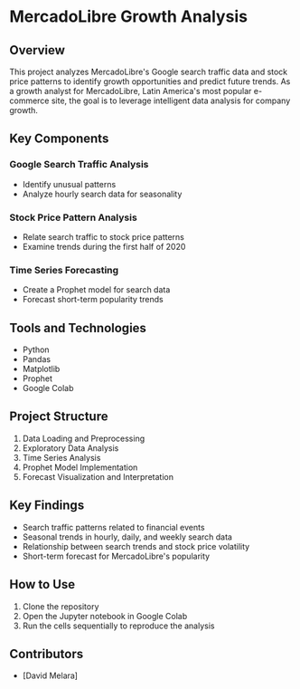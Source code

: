 # MercadoLibre Growth Analysis

## Overview
This project analyzes MercadoLibre's Google search traffic data and stock price patterns to identify growth opportunities and predict future trends. As a growth analyst for MercadoLibre, Latin America's most popular e-commerce site, the goal is to leverage intelligent data analysis for company growth.

## Key Components

### Google Search Traffic Analysis
- Identify unusual patterns
- Analyze hourly search data for seasonality

### Stock Price Pattern Analysis
- Relate search traffic to stock price patterns
- Examine trends during the first half of 2020

### Time Series Forecasting
- Create a Prophet model for search data
- Forecast short-term popularity trends

## Tools and Technologies
- Python
- Pandas
- Matplotlib
- Prophet
- Google Colab

## Project Structure
1. Data Loading and Preprocessing
2. Exploratory Data Analysis
3. Time Series Analysis
4. Prophet Model Implementation
5. Forecast Visualization and Interpretation

## Key Findings
- Search traffic patterns related to financial events
- Seasonal trends in hourly, daily, and weekly search data
- Relationship between search trends and stock price volatility
- Short-term forecast for MercadoLibre's popularity

## How to Use
1. Clone the repository
2. Open the Jupyter notebook in Google Colab
3. Run the cells sequentially to reproduce the analysis

## Contributors
- [David Melara]
